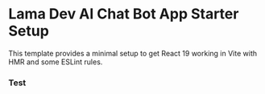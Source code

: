 # Lama Dev AI Chat Bot App Starter Setup

This template provides a minimal setup to get React 19 working in Vite with HMR and some ESLint rules.

### Test
